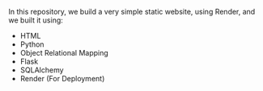 In this repository, we build a very simple static website, using Render, and we built it using:
- HTML
- Python
- Object Relational Mapping
- Flask
- SQLAlchemy
- Render (For Deployment)
